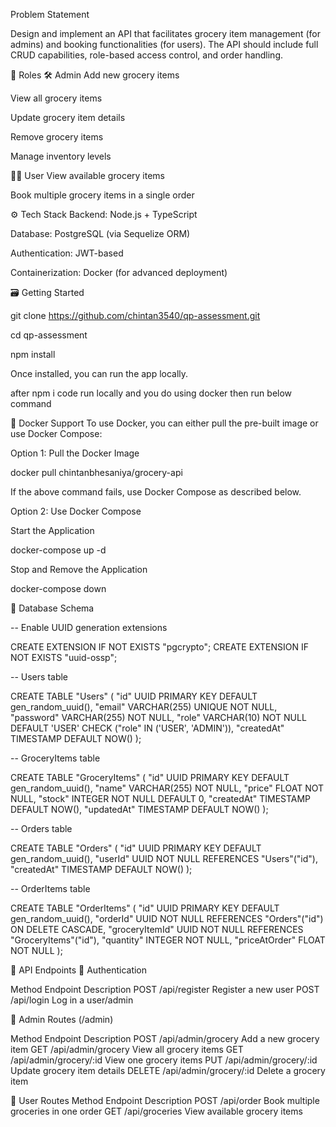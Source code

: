 Problem Statement

Design and implement an API that facilitates grocery item management (for admins) and booking functionalities (for users). The API should include full CRUD capabilities, role-based access control, and order handling.

👥 Roles
🛠️ Admin
Add new grocery items

View all grocery items

Update grocery item details

Remove grocery items

Manage inventory levels

🧑‍💼 User
View available grocery items

Book multiple grocery items in a single order


⚙️ Tech Stack
Backend: Node.js + TypeScript

Database: PostgreSQL (via Sequelize ORM)

Authentication: JWT-based

Containerization: Docker (for advanced deployment)

🗃️ Getting Started

git clone https://github.com/chintan3540/qp-assessment.git

cd qp-assessment

npm install

Once installed, you can run the app locally.

after npm i code run locally and you do using docker then run below command


🐳 Docker Support
To use Docker, you can either pull the pre-built image or use Docker Compose:

Option 1: Pull the Docker Image

docker pull chintanbhesaniya/grocery-api

If the above command fails, use Docker Compose as described below.

Option 2: Use Docker Compose

Start the Application

docker-compose up -d

Stop and Remove the Application

docker-compose down



📂 Database Schema

-- Enable UUID generation extensions

CREATE EXTENSION IF NOT EXISTS "pgcrypto";
CREATE EXTENSION IF NOT EXISTS "uuid-ossp";


-- Users table

CREATE TABLE "Users" (
  "id" UUID PRIMARY KEY DEFAULT gen_random_uuid(),
  "email" VARCHAR(255) UNIQUE NOT NULL,
  "password" VARCHAR(255) NOT NULL,
  "role" VARCHAR(10) NOT NULL DEFAULT 'USER' CHECK ("role" IN ('USER', 'ADMIN')),
  "createdAt" TIMESTAMP DEFAULT NOW()
);


-- GroceryItems table

CREATE TABLE "GroceryItems" (
  "id" UUID PRIMARY KEY DEFAULT gen_random_uuid(),
  "name" VARCHAR(255) NOT NULL,
  "price" FLOAT NOT NULL,
  "stock" INTEGER NOT NULL DEFAULT 0,
  "createdAt" TIMESTAMP DEFAULT NOW(),
  "updatedAt" TIMESTAMP DEFAULT NOW()
);


-- Orders table

CREATE TABLE "Orders" (
  "id" UUID PRIMARY KEY DEFAULT gen_random_uuid(),
  "userId" UUID NOT NULL REFERENCES "Users"("id"),
  "createdAt" TIMESTAMP DEFAULT NOW()
);


-- OrderItems table

CREATE TABLE "OrderItems" (
  "id" UUID PRIMARY KEY DEFAULT gen_random_uuid(),
  "orderId" UUID NOT NULL REFERENCES "Orders"("id") ON DELETE CASCADE,
  "groceryItemId" UUID NOT NULL REFERENCES "GroceryItems"("id"),
  "quantity" INTEGER NOT NULL,
  "priceAtOrder" FLOAT NOT NULL
);



🧪 API Endpoints
🔐 Authentication


Method	Endpoint	      Description
POST	/api/register	  Register a new user
POST	/api/login	      Log in a user/admin

👑 Admin Routes (/admin)

Method	  Endpoint	                  Description
POST	  /api/admin/grocery	      Add a new grocery item
GET	      /api/admin/grocery	      View all grocery items
GET	      /api/admin/grocery/:id	  View one grocery items
PUT	      /api/admin/grocery/:id      Update grocery item details
DELETE	  /api/admin/grocery/:id	  Delete a grocery item


👤 User Routes
Method	  Endpoint	          Description
POST	  /api/order	      Book multiple groceries in one order
GET	      /api/groceries      View available grocery items
